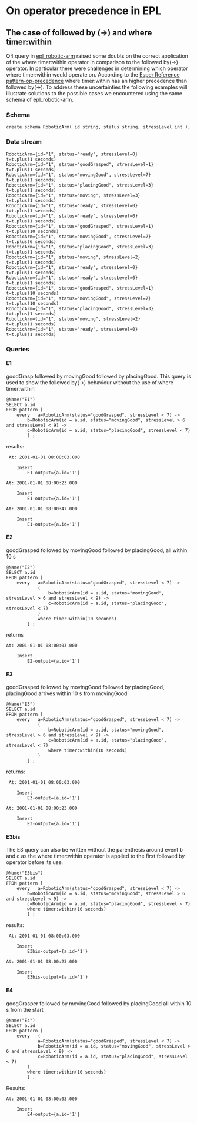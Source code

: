 # On operator precedence in EPL
## The case of followed by (->) and where timer:within

Q4 query in [epl_robotic-arm](https://github.com/Streaming-Data-Analytics/Courseware/tree/main/Streaming%20Data%20Engineering/EPL/epl_robotic-arm) raised some doubts on the correct application of the where timer:within operator in comparison to the followed by(->) operator.
In particular there were challenges in determining which operator where timer:within would operate on.
According to the [Esper Reference pattern-op-precedence](https://esper.espertech.com/release-9.0.0/reference-esper/html_single/#pattern-op-precedence) where timer:within has an higher precedence than followed by(->).
To address these uncertainties the following examples will illustrate solutions to the possible
cases we encountered using the same schema of epl_robotic-arm.

### Schema

```
create schema RoboticArm( id string, status string, stressLevel int );
```

### Data stream

```
RoboticArm={id="1", status="ready", stressLevel=0} 
t=t.plus(1 seconds) 
RoboticArm={id="1", status="goodGrasped", stressLevel=1} 
t=t.plus(1 seconds) 
RoboticArm={id="1", status="movingGood", stressLevel=7} 
t=t.plus(1 seconds)  
RoboticArm={id="1", status="placingGood", stressLevel=3} 
t=t.plus(1 seconds) 
RoboticArm={id="1", status="moving", stressLevel=3} 
t=t.plus(1 seconds) 
RoboticArm={id="1", status="ready", stressLevel=0}  
t=t.plus(1 seconds)
RoboticArm={id="1", status="ready", stressLevel=0} 
t=t.plus(1 seconds) 
RoboticArm={id="1", status="goodGrasped", stressLevel=1} 
t=t.plus(10 seconds) 
RoboticArm={id="1", status="movingGood", stressLevel=7}  
t=t.plus(6 seconds)  
RoboticArm={id="1", status="placingGood", stressLevel=3} 
t=t.plus(1 seconds) 
RoboticArm={id="1", status="moving", stressLevel=2}  
t=t.plus(1 seconds) 
RoboticArm={id="1", status="ready", stressLevel=0}  
t=t.plus(1 seconds)
RoboticArm={id="1", status="ready", stressLevel=0} 
t=t.plus(1 seconds) 
RoboticArm={id="1", status="goodGrasped", stressLevel=1} 
t=t.plus(10 seconds) 
RoboticArm={id="1", status="movingGood", stressLevel=7}  
t=t.plus(10 seconds)  
RoboticArm={id="1", status="placingGood", stressLevel=3} 
t=t.plus(1 seconds) 
RoboticArm={id="1", status="moving", stressLevel=2}  
t=t.plus(1 seconds) 
RoboticArm={id="1", status="ready", stressLevel=0}  
t=t.plus(1 seconds)

```
### Queries

#### E1

goodGrasp followed by movingGood followed by placingGood. 
This query is used to show the followed by(->) behaviour without the use of where timer:within

```
@Name("E1") 
SELECT a.id 
FROM pattern [ 
	every	a=RoboticArm(status="goodGrasped", stressLevel < 7) ->
		b=RoboticArm(id = a.id, status="movingGood", stressLevel > 6 and stressLevel < 9) ->
		c=RoboticArm(id = a.id, status="placingGood", stressLevel < 7) 	
		] ;
```

results:

```
 At: 2001-01-01 08:00:03.000

    Insert
        E1-output={a.id='1'}

At: 2001-01-01 08:00:23.000

    Insert
        E1-output={a.id='1'}

At: 2001-01-01 08:00:47.000

    Insert
        E1-output={a.id='1'}

```

#### E2

goodGrasped followed by movingGood followed by placingGood, all within 10 s

```
@Name("E2") 
SELECT a.id 
FROM pattern [ 
	every	a=RoboticArm(status="goodGrasped", stressLevel < 7) ->
			(
				b=RoboticArm(id = a.id, status="movingGood", stressLevel > 6 and stressLevel < 9) ->
				c=RoboticArm(id = a.id, status="placingGood", stressLevel < 7) 
			)
			where timer:within(10 seconds)
		] ;
```

returns

```
At: 2001-01-01 08:00:03.000

    Insert
        E2-output={a.id='1'}

```

#### E3

goodGrasped followed by movingGood followed by placingGood, placingGood arrives within 10 s from movingGood

```
@Name("E3") 
SELECT a.id 
FROM pattern [ 
	every	a=RoboticArm(status="goodGrasped", stressLevel < 7) ->
			(
				b=RoboticArm(id = a.id, status="movingGood", stressLevel > 6 and stressLevel < 9) ->
				c=RoboticArm(id = a.id, status="placingGood", stressLevel < 7)
				where timer:within(10 seconds) 
			)	
		] ;
```

returns:

```
 At: 2001-01-01 08:00:03.000

    Insert
        E3-output={a.id='1'}

At: 2001-01-01 08:00:23.000

    Insert
        E3-output={a.id='1'}

```

#### E3bis

The E3 query can also be written without the parenthesis around event b and c as the where timer:within operator 
is applied to the first followed by operator before its use.
 
```
@Name("E3bis") 
SELECT a.id 
FROM pattern [ 
	every	a=RoboticArm(status="goodGrasped", stressLevel < 7) ->
		b=RoboticArm(id = a.id, status="movingGood", stressLevel > 6 and stressLevel < 9) ->
		c=RoboticArm(id = a.id, status="placingGood", stressLevel < 7)
		where timer:within(10 seconds) 
		] ;
```

results:

```
 At: 2001-01-01 08:00:03.000

    Insert
        E3bis-output={a.id='1'}

At: 2001-01-01 08:00:23.000

    Insert
        E3bis-output={a.id='1'}
```


#### E4

googGrasper followed by movingGood followed by placingGood all within 10 s from the start

```
@Name("E4") 
SELECT a.id 
FROM pattern [ 
	every	( 
			a=RoboticArm(status="goodGrasped", stressLevel < 7) ->			
			b=RoboticArm(id = a.id, status="movingGood", stressLevel > 6 and stressLevel < 9) ->
			c=RoboticArm(id = a.id, status="placingGood", stressLevel < 7)
		)
		where timer:within(10 seconds) 		
		] ;
```

Results:

```
At: 2001-01-01 08:00:03.000

    Insert
        E4-output={a.id='1'}

```

